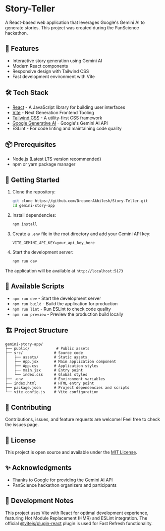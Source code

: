 # Story-Teller

A React-based web application that leverages Google's Gemini AI to generate stories. This project was created during the PanScience hackathon.

## 🚀 Features

- Interactive story generation using Gemini AI
- Modern React components
- Responsive design with Tailwind CSS
- Fast development environment with Vite

## 🛠️ Tech Stack

- [React](https://react.dev/) - A JavaScript library for building user interfaces
- [Vite](https://vitejs.dev/) - Next Generation Frontend Tooling
- [Tailwind CSS](https://tailwindcss.com/) - A utility-first CSS framework
- [Google Generative AI](https://ai.google.dev/) - Google's Gemini AI API
- ESLint - For code linting and maintaining code quality

## 📦 Prerequisites

- Node.js (Latest LTS version recommended)
- npm or yarn package manager

## 🚀 Getting Started

1. Clone the repository:
   ```bash
   git clone https://github.com/DreamerAkhilesh/Story-Teller.git
   cd gemini-story-app
   ```

2. Install dependencies:
   ```bash
   npm install
   ```

3. Create a `.env` file in the root directory and add your Gemini API key:
   ```
   VITE_GEMINI_API_KEY=your_api_key_here
   ```

4. Start the development server:
   ```bash
   npm run dev
   ```

The application will be available at `http://localhost:5173`

## 📝 Available Scripts

- `npm run dev` - Start the development server
- `npm run build` - Build the application for production
- `npm run lint` - Run ESLint to check code quality
- `npm run preview` - Preview the production build locally

## 🏗️ Project Structure

```
gemini-story-app/
├── public/            # Public assets
├── src/              # Source code
│   ├── assets/       # Static assets
│   ├── App.jsx       # Main application component
│   ├── App.css       # Application styles
│   ├── main.jsx      # Entry point
│   └── index.css     # Global styles
├── .env              # Environment variables
├── index.html        # HTML entry point
├── package.json      # Project dependencies and scripts
└── vite.config.js    # Vite configuration
```

## 🤝 Contributing

Contributions, issues, and feature requests are welcome! Feel free to check the issues page.

## 📜 License

This project is open source and available under the [MIT License](LICENSE).

## ✨ Acknowledgments

- Thanks to Google for providing the Gemini AI API
- PanScience hackathon organizers and participants

## 🔧 Development Notes

This project uses Vite with React for optimal development experience, featuring Hot Module Replacement (HMR) and ESLint integration. The official [@vitejs/plugin-react](https://github.com/vitejs/vite-plugin-react/blob/main/packages/plugin-react) plugin is used for Fast Refresh functionality.
